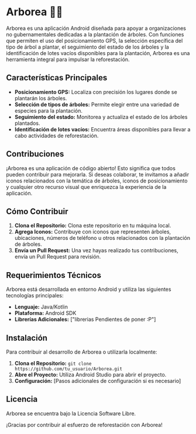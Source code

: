 # Arborea 🤳🌳

Arborea es una aplicación Android diseñada para apoyar a organizaciones no gubernamentales dedicadas a la plantación de árboles. Con funciones que permiten el uso del posicionamiento GPS, la selección específica del tipo de árbol a plantar, el seguimiento del estado de los árboles y la identificación de lotes vacíos disponibles para la plantación, Arborea es una herramienta integral para impulsar la reforestación.

## Características Principales

- **Posicionamiento GPS:** Localiza con precisión los lugares donde se plantarán los árboles.
- **Selección de tipos de árboles:** Permite elegir entre una variedad de especies para la plantación.
- **Seguimiento del estado:** Monitorea y actualiza el estado de los árboles plantados.
- **Identificación de lotes vacíos:** Encuentra áreas disponibles para llevar a cabo actividades de reforestación.

## Contribuciones

¡Arborea es una aplicación de código abierto! Esto significa que todos pueden contribuir para mejorarla. Si deseas colaborar, te invitamos a añadir iconos relacionados con la temática de árboles, iconos de posicionamiento y cualquier otro recurso visual que enriquezca la experiencia de la aplicación.

## Cómo Contribuir

1. **Clona el Repositorio:** Clona este repositorio en tu máquina local.
2. **Agrega Iconos:** Contribuye con iconos que representen árboles, ubicaciones, números de teléfono u otros relacionados con la plantación de árboles.
3. **Envía un Pull Request:** Una vez hayas realizado tus contribuciones, envía un Pull Request para revisión.

## Requerimientos Técnicos

Arborea está desarrollada en entorno Android y utiliza las siguientes tecnologías principales:

- **Lenguaje:** Java/Kotlin
- **Plataforma:** Android SDK
- **Librerías Adicionales:** ["librerias Pendientes de poner :P"]

## Instalación

Para contribuir al desarrollo de Arborea o utilizarla localmente:

1. **Clona el Repositorio:** `git clone https://github.com/tu_usuario/Arborea.git`
2. **Abre el Proyecto:** Utiliza Android Studio para abrir el proyecto.
3. **Configuración:** [Pasos adicionales de configuración si es necesario]

## Licencia

Arborea se encuentra bajo la Licencia Software Libre.

¡Gracias por contribuir al esfuerzo de reforestación con Arborea!
